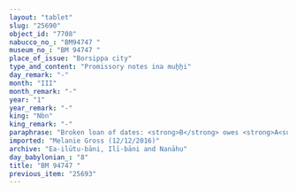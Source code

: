 ```yaml
---
layout: "tablet"
slug: "25690"
object_id: "7708"
nabucco_no_: "BM94747 "
museum_no_: "BM 94747 "
place_of_issue: "Borsippa city"
type_and_content: "Promissory notes ina muẖẖi"
day_remark: "-"
month: "III"
month_remark: "-"
year: "1"
year_remark: "-"
king: "Nbn"
king_remark: "-"
paraphrase: "Broken loan of dates: <strong>B</strong> owes <strong>A<sub>1</sub></strong> and <strong>A<sub>2</sub></strong> 14? kor (2,520 l) of dates. Witnesses and the scribe.<br /> &nbsp;<br /> <strong>A<sub>1</sub></strong> = Ṭābia/[...]-Nab&ucirc;//Atkuppu; <strong>A<sub>2</sub></strong> = Madānu-zēru-ibni/Hu&scaron;aLU//l&uacute;&hellip;gi&scaron;immaru; <strong>B</strong> = Zēr-Bābili/Nab&ucirc;-&scaron;umu-i&scaron;kun; Scribe = Nab&ucirc;-&scaron;umu-iddin/Iqī&scaron;a-Gula//Arkāt-ilāni<br /> &nbsp;"
imported: "Melanie Gross (12/12/2016)"
archive: "Ea-ilūtu-bāni, Ilī-bāni and Nanāhu"
day_babylonian_: "8"
title: "BM 94747 "
previous_item: "25693"
---
```

